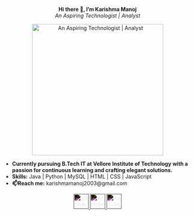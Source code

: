 <p align="center">
  <strong>Hi there 👋, I’m Karishma Manoj</strong>
  <br/>
  <em>An Aspiring Technologist | Analyst</em>
</p>

<p align="center">
  <img src="https://encrypted-tbn0.gstatic.com/images?q=tbn:ANd9GcQ-YFLqy1A9mPVL8DiNDwpK05fHGlPzIBddAw&s" alt="An Aspiring Technologist | Analyst" width="350"/>
</p>

<ul>
  <li><strong>Currently pursuing B.Tech IT at Vellore Institute of Technology with a passion for continuous learning and crafting elegant solutions.</strong></li>
  <li><strong>Skills:</strong> Java | Python | MySQL | HTML | CSS | JavaScript</li>
  <li><strong>📫Reach me:</strong> karishmamanoj2003@gmail.com</li>
</ul>

<p align="center">
  <a href="https://github.com/Karishmamanoj">
    <img src="https://cdn.jsdelivr.net/npm/simple-icons@3.0.1/icons/github.svg" alt="github" height="40" style="filter: invert(100%);"/>
  </a>
  <a href="https://www.linkedin.com/in/karishma-manoj-03860722a/">
    <img src="https://cdn.jsdelivr.net/npm/simple-icons@3.0.1/icons/linkedin.svg" alt="linkedin" height="40" style="filter: invert(100%);"/>
  </a>
  <a href="https://leetcode.com/u/karishmaamanoj/">
    <img src="https://cdn.jsdelivr.net/npm/simple-icons@3.0.1/icons/leetcode.svg" alt="leetcode" height="40" style="filter: invert(100%);"/>
  </a>
</p>




